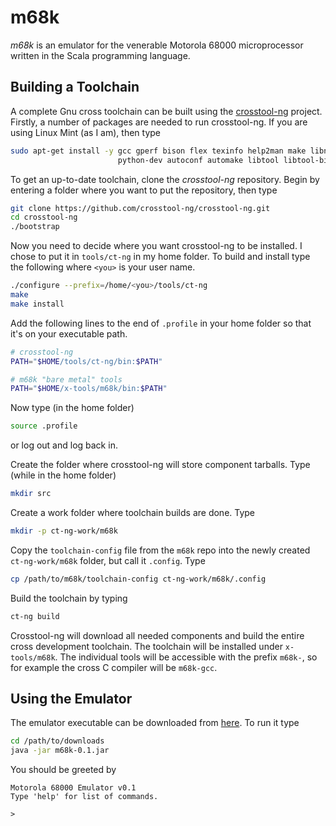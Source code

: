 m68k
====

*m68k* is an emulator for the venerable Motorola 68000 microprocessor written in the Scala programming language.

Building a Toolchain
--------------------

A complete Gnu cross toolchain can be built using the [crosstool-ng](https://crosstool-ng.github.io/) project.  Firstly, a number of packages are needed to run crosstool-ng.  If you are using Linux Mint (as I am), then type

```bash
sudo apt-get install -y gcc gperf bison flex texinfo help2man make libncurses5-dev \
                        python-dev autoconf automake libtool libtool-bin gawk g++
```

To get an up-to-date toolchain, clone the *crosstool-ng* repository.  Begin by entering a folder where you want to put the repository, then type

```bash
git clone https://github.com/crosstool-ng/crosstool-ng.git
cd crosstool-ng
./bootstrap
```

Now you need to decide where you want crosstool-ng to be installed.  I chose to put it in `tools/ct-ng` in my home folder.  To build and install type the following where `<you>` is your user name.

```bash
./configure --prefix=/home/<you>/tools/ct-ng
make
make install
```

Add the following lines to the end of `.profile` in your home folder so that it's on your executable path.

```bash
# crosstool-ng
PATH="$HOME/tools/ct-ng/bin:$PATH"

# m68k "bare metal" tools
PATH="$HOME/x-tools/m68k/bin:$PATH"
```

Now type (in the home folder)

```bash
source .profile
```

or log out and log back in.

Create the folder where crosstool-ng will store component tarballs.  Type (while in the home folder)

```bash
mkdir src
```

Create a work folder where toolchain builds are done.  Type

```bash
mkdir -p ct-ng-work/m68k
```

Copy the `toolchain-config` file from the `m68k` repo into the newly created `ct-ng-work/m68k` folder, but call it `.config`.  Type

```bash
cp /path/to/m68k/toolchain-config ct-ng-work/m68k/.config
```

Build the toolchain by typing

```bash
ct-ng build
```

Crosstool-ng will download all needed components and build the entire cross development toolchain.  The toolchain will be installed under `x-tools/m68k`.  The individual tools will be accessible with the prefix `m68k-`, so for example the cross C compiler will be `m68k-gcc`.

Using the Emulator
------------------

The emulator executable can be downloaded from [here](https://dl.bintray.com/edadma/generic/m68k-0.1.jar).  To run it type

```bash
cd /path/to/downloads
java -jar m68k-0.1.jar
```

You should be greeted by

    Motorola 68000 Emulator v0.1
    Type 'help' for list of commands.
    
    > 
    
